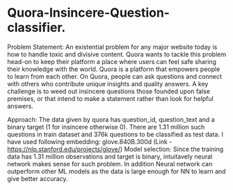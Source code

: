 # Quora-Insincere-Question-classifier.

Problem Statement:
An existential problem for any major website today is how to handle toxic and divisive content. Quora wants to tackle this problem head-on to keep their platform a place where users can feel safe sharing their knowledge with the world.
Quora is a platform that empowers people to learn from each other. On Quora, people can ask questions and connect with others who contribute unique insights and quality answers. A key challenge is to weed out insincere questions those founded upon false premises, or that intend to make a statement rather than look for helpful answers.

Approach:
The data given by quora has question_id, question_text and a binary target (1 for insincere otherwise 0). There are 1.31 million such questions in train dataset and 376k questions to be classified as test data. 
I have used following embedding: glove.840B.300d (Link - https://nlp.stanford.edu/projects/glove/) 
Model selection:
Since the training data has 1.31 million observations and target is binary, intuitavely neural network makes sense for such problem. In addition Neural network can outperform other ML models as the data is large enough for NN to learn and give better accuracy. 

